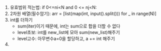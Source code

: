 1. 유효범위 적는법: if 0<=ni<N and 0 <= nj<N: 
2. 2차원 배열(필수암기): arr = [list(map(int, input().split())) for _ in range(N)]
3. int를 더하기
   - sum(iter)이기 때문에, int는 sum으로 합을 더할 수 없다
   - level초보: int를 new_list에 모아 sum(new_list)해주기
   - level고수: 아무변수a=0을 할당하고, a += int 해주기
4. 